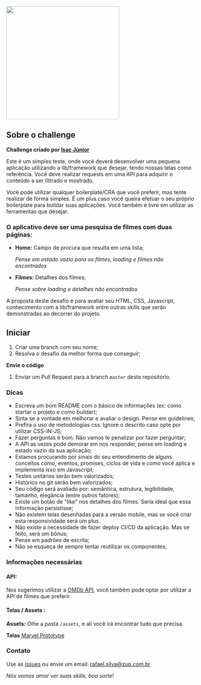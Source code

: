 <img src="https://uploads-ssl.webflow.com/5cac6236f8d44ddee118d97c/5e666d594f66c9c1e9c3ce74_LogoRGB2.png" width="300">

## Sobre o challenge

**Challenge criado por [Isac Júnior](https://github.com/isacjunior)**

Este é um simples teste, onde você deverá desenvolver uma pequena aplicação utilizando a lib/framework que desejar, tendo nossas telas como referência. Você deve realizar requests em uma API para adquirir o conteúdo a ser filtrado e mostrado.

Você pode utilizar qualquer boilerplate/CRA que você preferir, mas tente realizar de forma simples. É um plus caso você queira efetuar o seu próprio boilerplate para buildar suas aplicações. Você também é livre em utilizar as ferramentas que desejar.

### O aplicativo deve ser uma pesquisa de filmes com duas páginas:

* **Home:** Campo de procura que resulta em uma lista;

  _Pense em estado vazio para os filmes, loading e filmes não encontrados_

* **Filmes:** Detalhes dos filmes;

  _Pense sobre loading e detalhes não encontrados_

A proposta deste desafio é para avaliar seu HTML, CSS, Javascript, conhecimento com a lib/framework entre outras skills que serão demonstradas ao decorrer do projeto.

## Iniciar

1.  Criar uma branch com seu nome;
2.  Resolva o desafio da melhor forma que conseguir;

**Envie o código**

1.  Enviar um Pull Request para a branch `master` deste repositório.

### Dicas

* Escreva um bom README com o básico de informações (ex: como startar o projeto e como buildar);
* Sinta se a vontade em melhorar e avaliar o design. Pense em guidelines;
* Prefira o uso de metodologias css. Ignore o descrito caso opte por utilizar CSS-IN-JS;
* Fazer perguntas é bom. Não vamos te penalizar por fazer perguntar;
* A API as vezes pode demorar em nos responder, pense em loading e estado vazio da sua aplicação;
* Estamos procurando por sinais do seu entendimento de alguns conceitos como, eventos, promises, ciclos de vida e como você aplica e implementa isso em Javascript;
* Testes unitários serão bem valorizados;
* Histórico no git serão bem valorizados;
* Seu código será avaliado por: semântica, estrutura, legibilidade, tamanho, elegância (entre outros fatores);
* Existe um botão de "like" nos detalhes dos filmes. Seria ideal que essa informação persistisse;
* Não existem telas desenhadas para a versão mobile, mas se você criar esta responsividade será um plus.
* Não existe a necessidade de fazer deploy CI/CD da aplicação. Mas se feito, será um bônus;
* Pense em padrões de escrita;
* Não se esqueça de sempre tentar reutilizar os componentes;

### Informações necessárias

#### API:

Nos sugerimos utilizar a [OMDb API](http://www.omdbapi.com/), você também pode optar por utilizar a API de filmes que preferir.

#### Telas / Assets :

**Assets:** Olhe a pasta `/assets`, e ali você irá encontrar tudo que precisa.

**Telas** [Marvel Prototype](https://marvelapp.com/3cj0i64/screen/52947277)  

### Contato

Use as [issues](https://github.com/rafamsilva/frontend-challenge/issues) ou envie um email: rafael.silva@zup.com.br

_Nós vamos amar ver suas skills, boa sorte!_
